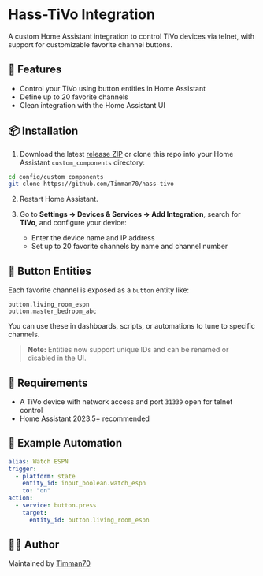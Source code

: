 # Hass-TiVo Integration

A custom Home Assistant integration to control TiVo devices via telnet, with support for customizable favorite channel buttons.

## 🚀 Features

- Control your TiVo using button entities in Home Assistant
- Define up to 20 favorite channels
- Clean integration with the Home Assistant UI

## 📦 Installation

1. Download the latest [release ZIP](https://github.com/Timman70/hass-tivo/blob/main/tivo_v0.1.zip) or clone this repo into your Home Assistant `custom_components` directory:

```bash
cd config/custom_components
git clone https://github.com/Timman70/hass-tivo
```

2. Restart Home Assistant.

3. Go to **Settings → Devices & Services → Add Integration**, search for **TiVo**, and configure your device:
   - Enter the device name and IP address
   - Set up to 20 favorite channels by name and channel number

## 🔘 Button Entities

Each favorite channel is exposed as a `button` entity like:

```
button.living_room_espn
button.master_bedroom_abc
```

You can use these in dashboards, scripts, or automations to tune to specific channels.

> **Note:** Entities now support unique IDs and can be renamed or disabled in the UI.

## 🧰 Requirements

- A TiVo device with network access and port `31339` open for telnet control
- Home Assistant 2023.5+ recommended

## 📎 Example Automation

```yaml
alias: Watch ESPN
trigger:
  - platform: state
    entity_id: input_boolean.watch_espn
    to: "on"
action:
  - service: button.press
    target:
      entity_id: button.living_room_espn
```

## 👨‍💻 Author

Maintained by [Timman70](https://github.com/Timman70)
